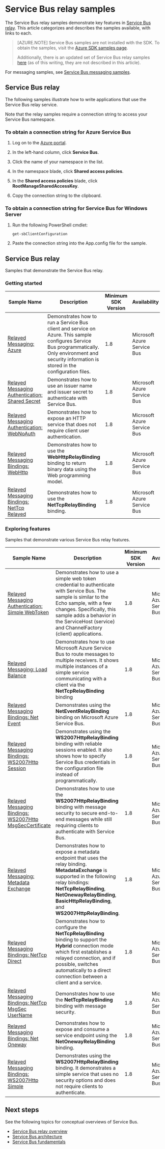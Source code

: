 <properties 
    pageTitle="Service Bus relay samples overview | Microsoft Azure"
    description="Categorizes and describes Service Bus relay samples with links to each."
    services="service-bus"
    documentationCenter="na"
    authors="sethmanheim"
    manager="timlt"
    editor="" />
<tags 
    ms.service="service-bus"
    ms.devlang="na"
    ms.topic="article"
    ms.tgt_pltfrm="na"
    ms.workload="na"
    ms.date="10/07/2016"
    ms.author="sethm" />

# <a name="service-bus-relay-samples"></a>Service Bus relay samples

The Service Bus relay samples demonstrate key features in [Service Bus relay](https://azure.microsoft.com/services/service-bus/). This article categorizes and describes the samples available, with links to each.

>[AZURE.NOTE] Service Bus samples are not installed with the SDK. To obtain the samples, visit the [Azure SDK samples page](https://code.msdn.microsoft.com/site/search?query=service%20bus&f%5B0%5D.Value=service%20bus&f%5B0%5D.Type=SearchText&ac=5).
>
>Additionally, there is an updated set of Service Bus relay samples [here](https://github.com/Azure-Samples/azure-servicebus-relay-samples) (as of this writing, they are not described in this article).  

For messaging samples, see [Service Bus messaging samples](../service-bus-messaging/service-bus-samples.md).

## <a name="service-bus-relay"></a>Service Bus relay

The following samples illustrate how to write applications that use the Service Bus relay service.

Note that the relay samples require a connection string to access your Service Bus namespace.

### <a name="to-obtain-a-connection-string-for-azure-service-bus"></a>To obtain a connection string for Azure Service Bus

1. Log on to the [Azure portal](http://portal.azure.com).

1. In the left-hand column, click **Service Bus**.

1. Click the name of your namespace in the list.

3. In the namespace blade, click **Shared access policies**.

4. In the **Shared access policies** blade, click **RootManageSharedAccessKey**.

6. Copy the connection string to the clipboard.

### <a name="to-obtain-a-connection-string-for-service-bus-for-windows-server"></a>To obtain a connection string for Service Bus for Windows Server

1. Run the following PowerShell cmdlet:

    ```
    get-sbClientConfiguration
    ```

2. Paste the connection string into the App.config file for the sample.

## <a name="service-bus-relay"></a>Service Bus relay

Samples that demonstrate the Service Bus relay.

### <a name="getting-started"></a>Getting started

|Sample Name|Description|Minimum SDK Version|Availability|
|---|---|---|---|
|[Relayed Messaging: Azure](http://code.msdn.microsoft.com/Relayed-Messaging-Windows-0d2cede3)|Demonstrates how to run a Service Bus client and service on Azure. This sample configures Service Bus programmatically. Only environment and security information is stored in the configuration files.|1.8|Microsoft Azure Service Bus|
|[Relayed Messaging Authentication: Shared Secret](http://code.msdn.microsoft.com/Relayed-Messaging-92b04c02)|Demonstrates how to use an issuer name and issuer secret to authenticate with Service Bus.|1.8|Microsoft Azure Service Bus|
|[Relayed Messaging Authentication: WebNoAuth](http://code.msdn.microsoft.com/Relayed-Messaging-a4f0b831)|Demonstrates how to expose an HTTP service that does not require client user authentication.|1.8|Microsoft Azure Service Bus|
|[Relayed Messaging Bindings: WebHttp](http://code.msdn.microsoft.com/Relayed-Messaging-Bindings-a6477ba0)|Demonstrates how to use the **WebHttpRelayBinding** binding to return binary data using the Web programming model.|1.8|Microsoft Azure Service Bus|
|[Relayed Messaging Bindings: NetTcp Relayed](http://code.msdn.microsoft.com/Relayed-Messaging-Bindings-2dec7692)|Demonstrates how to use the **NetTcpRelayBinding** binding.|1.8|Microsoft Azure Service Bus|

### <a name="exploring-features"></a>Exploring features

Samples that demonstrate various Service Bus relay features.

|Sample Name|Description|Minimum SDK Version|Availability|
|---|---|---|---|
|[Relayed Messaging Authentication: Simple WebToken](http://code.msdn.microsoft.com/Relayed-Messaging-32c74392)|Demonstrates how to use a simple web token credential to authenticate with Service Bus. The sample is similar to the Echo sample, with a few changes. Specifically, this sample adds a behavior in the ServiceHost (service) and ChannelFactory (client) applications.|1.8|Microsoft Azure Service Bus|
|[Relayed Messaging: Load Balance](http://code.msdn.microsoft.com/Relayed-Messaging-Load-bd76a9f8)|Demonstrates how to use Microsoft Azure Service Bus to route messages to multiple receivers. It shows multiple instances of a simple service communicating with a client via the **NetTcpRelayBinding** binding|1.8|Microsoft Azure Service Bus|
|[Relayed Messaging Bindings: Net Event](http://code.msdn.microsoft.com/Relayed-Messaging-Bindings-c0176977)|Demonstrates using the **NetEventRelayBinding** binding on Microsoft Azure Service Bus.|1.8|Microsoft Azure Service Bus|
|[Relayed Messaging Bindings: WS2007Http Session](http://code.msdn.microsoft.com/Relayed-Messaging-Bindings-ef1f1fcb)|Demonstrates using the **WS2007HttpRelayBinding** binding with reliable sessions enabled. It also shows how to specify Service Bus credentials in the configuration file instead of programmatically.|1.8|Microsoft Azure Service Bus|
|[Relayed Messaging Bindings: WS2007Http MsgSecCertificate](http://code.msdn.microsoft.com/Relayed-Messaging-Bindings-f29c9da5)|Demonstrates how to use the **WS2007HttpRelayBinding** binding with message security to secure end-to-end messages while still requiring clients to authenticate with Service Bus.|1.8|Microsoft Azure Service Bus|
|[Relayed Messaging: Metadata Exchange](http://code.msdn.microsoft.com/Relayed-Messaging-Metadata-f122312e)|Demonstrates how to expose a metadata endpoint that uses the relay binding. **MetadataExchange** is supported in the following relay bindings: **NetTcpRelayBinding**, **NetOnewayRelayBinding**, **BasicHttpRelayBinding**, and **WS2007HttpRelayBinding**.|1.8|Microsoft Azure Service Bus|
|[Relayed Messaging Bindings: NetTcp Direct](http://code.msdn.microsoft.com/Relayed-Messaging-Bindings-ca039161)|Demonstrates how to configure the **NetTcpRelayBinding** binding to support the **Hybrid** connection mode which first establishes a relayed connection, and if possible, switches automatically to a direct connection between a client and a service.|1.8|Microsoft Azure Service Bus|
|[Relayed Messaging Bindings: NetTcp MsgSec UserName](http://code.msdn.microsoft.com/Relayed-Messaging-Bindings-30542392)|Demonstrates how to use the **NetTcpRelayBinding** binding with message security.|1.8|Microsoft Azure Service Bus|
|[Relayed Messaging Bindings: Net Oneway](http://code.msdn.microsoft.com/Relayed-Messaging-Bindings-bb5b813a)|Demonstrates how to expose and consume a service endpoint using the **NetOnewayRelayBinding** binding.|1.8|Microsoft Azure Service Bus|
|[Relayed Messaging Bindings: WS2007Http Simple](http://code.msdn.microsoft.com/Relayed-Messaging-Bindings-aa4b793a)|Demonstrates using the **WS2007HttpRelayBinding** binding. It demonstrates a simple service that uses no security options and does not require clients to authenticate.|1.8|Microsoft Azure Service Bus|

## <a name="next-steps"></a>Next steps

See the following topics for conceptual overviews of Service Bus.

- [Service Bus relay overview](service-bus-relay-overview.md)
- [Service Bus architecture](../service-bus-messaging/service-bus-architecture.md)
- [Service Bus fundamentals](../service-bus-messaging/service-bus-fundamentals-hybrid-solutions.md)